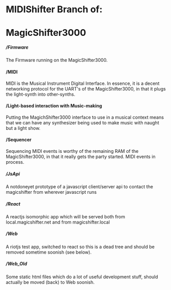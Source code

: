 
# MIDIShifter Branch of:
# MagicShifter3000

##### /Firmware
The Firmware running on the MagicShifter3000.

#### /MIDI 
MIDI is the Musical Instrument Digital Interface.  In essence, it is a decent networking protocol for the UART's of the MagicShifter3000, in that it plugs the light-synth into other-synths.

#### /Light-based interaction with Music-making
Putting the MagichShifter3000 interface to use in a musical context means that we can have any synthesizer being used to make music with naught but a light show.

#### /Sequencer
Sequencing MIDI events is worthy of the remaining RAM of the MagicShifter3000, in that it really gets the party started.  MIDI events in process.

##### /JsApi
A notdoneyet prototype of a javascript client/server api to contact the magicshifter from wherever javascript runs

##### /React	
A reactjs isomorphic app which will be served both from local.magicshifter.net and from magicshifter.local

##### /Web
A riotjs test app, switched to react so this is a dead tree and should be removed sometime soonish (see below).

##### /Web_Old
Some static html files which do a lot of useful development stuff,
should actually be moved (back) to Web soonish.
